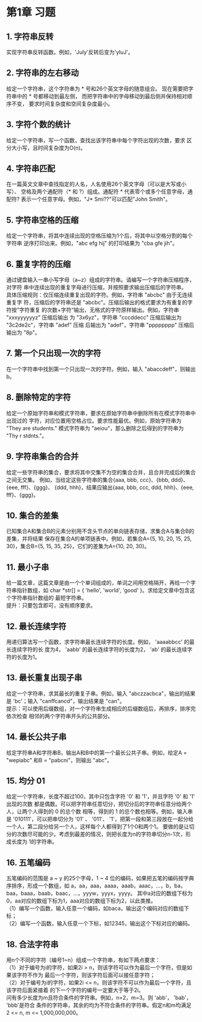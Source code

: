 # 第1章 习题 #

## 1. 字符串反转 ##

实现字符串反转函数。例如，'July'反转后变为'yluJ'。

## 2. 字符串的左右移动 ##

给定一个字符串，这个字符串为 * 号和26个英文字母的随意组合。
现在需要把字符串中的 * 号都移动到最左侧，
而把字符串中的字母移动到最后侧并保持相对顺序不变，
要求时间复杂度和空间复杂度最小。

## 3. 字符个数的统计 ##

给定一个字符串，写一个函数，查找出该字符串中每个字符出现的次数，要求
区分大小写，且时间复杂度为O(n)。


## 4. 字符串匹配 ##

在一篇英文文章中查找指定的人名，人名使用26个英文字母（可以是大写或小写）、
空格及两个通配符（* 和 ?）组成。通配符 * 代表零个或多个任意字母，通配符?
表示一个任意字母。例如，"J* Smi??"可以匹配"John Smith"。


## 5. 字符串空格的压缩 ##

给定一个字符串，将其中连续出现的空格压缩为1个后，将其中以空格分割的每个字符串
逆序打印出来。例如，"abc efg hij" 的打印结果为 "cba gfe jih"。

## 6. 重复字符的压缩 ##

通过键盘输入一串小写字母（a~z）组成的字符串。请编写一个字符串压缩程序，对字符
串中连续出现的重复字母进行压缩，并按照要求输出压缩后的字符串。  
具体压缩规则：仅压缩连续重复出现的字符。例如，字符串 "abcbc" 由于无连续重复字
符，压缩后的字符串还是 "abcbc"。压缩后输出的格式要求为有重复的字符按”字符重复
的次数+字符“输出，无格式的字符原样输出。例如，字符串 "xxxyyyyyyz" 压缩后输出
为 "3x6yz"，字符串 "cccddecc" 压缩后输出为 "3c2de2c"，字符串 "adef" 压缩
后输出为 "adef"，字符串 "pppppppp" 压缩后输出为 "8p"。

## 7. 第一个只出现一次的字符 ##

在一个字符串中找到第一个只出现一次的字符。例如，输入 "abaccdeff"，则输出b。

## 8. 删除特定的字符 ##
给定一个原始字符串和模式字符串，要求在原始字符串中删除所有在模式字符串中出现过的
字符，对应位置用空格占位。要求性能最优。例如，原始字符串为 "They are students."
模式字符串为 "aeiou"，那么删除之后得到的字符串为 "Thy r stdnts."。

## 9. 字符串集合的合并 ##

给定一些字符串的集合，要求将其中交集不为空的集合合并，且合并完成后的集合之间无交集。
例如，当给定这些字符串的集合{aaa, bbb, ccc}、{bbb, ddd}、{eee, fff}、{ggg}、
{ddd, hhh}，结果应输出{aaa, bbb, ccc, ddd, hhh}、{eee, fff}、{ggg}。

## 10. 集合的差集 ##

已知集合A和集合B的元素分别用不含头节点的单向链表存储，求集合A与集合B的差集，并将结果
保存在集合A的单项链表中。例如，若集合A={5, 10, 20, 15, 25, 30}，集合B={5, 15, 
35, 25}，它们的差集为A={10, 20, 30}。

## 11. 最小子串 ##

给一篇文章，这篇文章是由一个个单词组成的，单词之间用空格隔开，再给一个字符串指针数组，如
char *str[] = { 'hello', 'world', 'good' }。求给定文章中包含这个字符串指针数组的
最短字符串。  
提升：只要包含即可，没有顺序要求。

## 12. 最长连续字符 ##

用递归算法写一个函数，求字符串最长连续字符的长度。例如， 'aaaabbcc' 的最长连续字符的长
度为4， 'aabb' 的最长连续字符的长度为2， 'ab' 的最长连续字符的长度为1。

## 13. 最长重复出现子串 ##

给定一个字符串，求其最长的重复子串。例如，输入 "abczzacbca"，输出的结果是 'bc'；输入
"canffcancd"，输出结果是 "can"。  
提示：可以使用后缀数组，对一个字符串生成相应的后缀数组后，再排序，排序完依次检查
相邻的两个字符串开头的公共部分。

## 14. 最长公共子串 ##

给定字符串A和字符串B，输出A和B中的第一个最长公共子串。例如，给定A = "wepiabc" 和B = 
"pabcni"，则输出 "abc"。

## 15. 均分 01 ##

给定一个字符串，长度不超过100，其中只包含字符 '0' 和 '1'，并且字符 '0' 和 '1' 出现的次数
都是偶数。可以把字符串任意切分，把切分后的字符串任意分给两个人，让两个人得到的 0 的总个数
相等，得到的 1 的总个数也相等。例如，输入串是 '010111'，可以把串切分为 '01' 、 '011'、 
'1'，把第一段和第三段放在一起分给一个人，第二段分给另一个人，这样每个人都得到了1个0和两个1。
要做的是让切分的次数尽可能的少。考虑到最差的情况，则把长度为n的字符串切分n-1次，形成长度为
1的字符串。

## 16. 五笔编码 ##

五笔编码的范围是 a ~ y 的25个字母，1 ~ 4 位的编码，如果把五笔的编码按字典序排序，形成一个数组，如
a，aa，aaa，aaaa，aaab，aaac，...，b，ba，baa，baaa，baab，baac，...，yyyw，yyyx，yyyy。
其中a对应的数组下标为0，aa对应的数组下标为1，aaa对应的数组下标为2，以此类推。  
（1）编写一个函数，输入任意一个编码，如baca，输出这个编码对应的数组下标；  
（2）编写一个函数，输入任意一个下标，如12345，输出这个下标对应的编码。

## 18. 合法字符串 ##

用n个不同的字符（编号1~n）组成一个字符串，有如下两点要求：  
（1）对于编号为i的字符，如果2i > n，则该字符可以作为最后一个字符，但是如果该字符不作为
最后一个字符，则该字符后面可以接任意字符；  
（2）对于编号为i的字符，如果2i <= n，则该字符不可以作为最后一个字符，且该字符后面紧接着
的下一个字符的编号一定要大于等于2i。  
问有多少长度为m且符合条件的字符串。例如，n=2，m=3。则 'abb'， 'bab'， 'bbb'是符合
条件的字符串，其余的均为不符合条件的字符串。假定n和m均满足 2 <= n, m <= 1,000,000,000。
